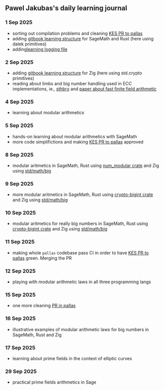 ## Pawel Jakubas's daily learning journal

### 1 Sep 2025
- sorting out compilation problems and cleaning [KES PR to pallas](https://github.com/txpipe/pallas/pull/694)
- adding [gitbook learning structure](https://github.com/cardano-foundation/hal/blob/main/docs/crypto/gitbook.md)
  for SageMath and Rust (here using dalek primitives)
- adding[learning logging file](https://github.com/cardano-foundation/hal/blob/main/docs/crypto/journal.md)

### 2 Sep 2025
- adding [gitbook learning structure](https://github.com/cardano-foundation/hal/blob/main/docs/crypto/gitbook.md)
  for Zig (here using std.crypto primitives)
- reading about limbs and big number handling used in ECC implementations, ie., [sthbrx](https://sthbrx.github.io/blog/2023/08/07/going-out-on-a-limb-efficient-elliptic-curve-arithmetic-in-openssl/) and [paper about fast finite field arithmetic](https://eprint.iacr.org/2024/779.pdf)

### 4 Sep 2025
- learning about modular arithmetics

### 5 Sep 2025
- hands-on learning about modular arithmetics with SageMath
- more code simplifictions and making [KES PR to pallas](https://github.com/txpipe/pallas/pull/694) approved

### 8 Sep 2025
- modular aritmetics in SageMath, Rust using [num_modular crate](https://crates.io/crates/num-modular) and Zig using [std/math/big](https://ziglang.org/documentation/0.14.1/std/#std.math.big)

### 9 Sep 2025
- more modular aritmetics in SageMath, Rust using [crypto-bigint crate](https://crates.io/crates/crypto-bigint) and Zig using [std/math/big](https://ziglang.org/documentation/0.14.1/std/#std.math.big)

### 10 Sep 2025
- modular aritmetics for really big numbers in SageMath, Rust using [crypto-bigint crate](https://crates.io/crates/crypto-bigint) and Zig using [std/math/big](https://ziglang.org/documentation/0.14.1/std/#std.math.big)

### 11 Sep 2025
- making whole `pallas` codebase pass CI in order to have [KES PR to pallas](https://github.com/txpipe/pallas/pull/694) green. Merging the PR

### 12 Sep 2025
- playing with modular arithmetic laws in all three programming langs

### 15 Sep 2025
- one more cleaning [PR in pallas](https://github.com/txpipe/pallas/pull/704)

### 16 Sep 2025
- illustrative examples of modular arithmetic laws for big numbers in SageMath, Rust and Zig

### 17 Sep 2025
- learning about prime fields in the context of elliptic curves

### 29 Sep 2025
- practical prime fields arithmetics in Sage
